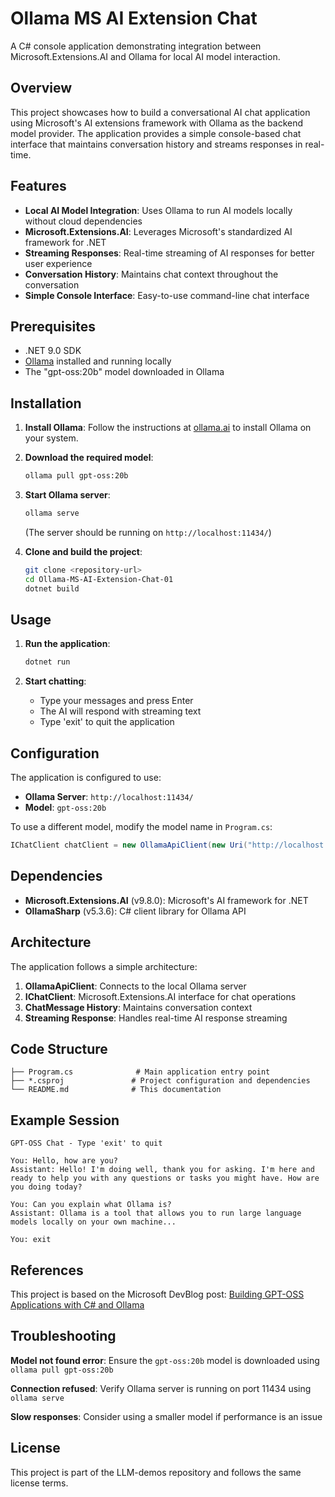 # Ollama MS AI Extension Chat

A C# console application demonstrating integration between Microsoft.Extensions.AI and Ollama for local AI model interaction.

## Overview

This project showcases how to build a conversational AI chat application using Microsoft's AI extensions framework with Ollama as the backend model provider. The application provides a simple console-based chat interface that maintains conversation history and streams responses in real-time.

## Features

- **Local AI Model Integration**: Uses Ollama to run AI models locally without cloud dependencies
- **Microsoft.Extensions.AI**: Leverages Microsoft's standardized AI framework for .NET
- **Streaming Responses**: Real-time streaming of AI responses for better user experience
- **Conversation History**: Maintains chat context throughout the conversation
- **Simple Console Interface**: Easy-to-use command-line chat interface

## Prerequisites

- .NET 9.0 SDK
- [Ollama](https://ollama.ai/) installed and running locally
- The "gpt-oss:20b" model downloaded in Ollama

## Installation

1. **Install Ollama**: Follow the instructions at [ollama.ai](https://ollama.ai/) to install Ollama on your system.

2. **Download the required model**:
   ```bash
   ollama pull gpt-oss:20b
   ```

3. **Start Ollama server**:
   ```bash
   ollama serve
   ```
   (The server should be running on `http://localhost:11434/`)

4. **Clone and build the project**:
   ```bash
   git clone <repository-url>
   cd Ollama-MS-AI-Extension-Chat-01
   dotnet build
   ```

## Usage

1. **Run the application**:
   ```bash
   dotnet run
   ```

2. **Start chatting**:
   - Type your messages and press Enter
   - The AI will respond with streaming text
   - Type 'exit' to quit the application

## Configuration

The application is configured to use:
- **Ollama Server**: `http://localhost:11434/`
- **Model**: `gpt-oss:20b`

To use a different model, modify the model name in `Program.cs`:
```csharp
IChatClient chatClient = new OllamaApiClient(new Uri("http://localhost:11434/"), "your-model-name");
```

## Dependencies

- **Microsoft.Extensions.AI** (v9.8.0): Microsoft's AI framework for .NET
- **OllamaSharp** (v5.3.6): C# client library for Ollama API

## Architecture

The application follows a simple architecture:

1. **OllamaApiClient**: Connects to the local Ollama server
2. **IChatClient**: Microsoft.Extensions.AI interface for chat operations
3. **ChatMessage History**: Maintains conversation context
4. **Streaming Response**: Handles real-time AI response streaming

## Code Structure

```
├── Program.cs              # Main application entry point
├── *.csproj               # Project configuration and dependencies
└── README.md              # This documentation
```

## Example Session

```
GPT-OSS Chat - Type 'exit' to quit

You: Hello, how are you?
Assistant: Hello! I'm doing well, thank you for asking. I'm here and ready to help you with any questions or tasks you might have. How are you doing today?

You: Can you explain what Ollama is?
Assistant: Ollama is a tool that allows you to run large language models locally on your own machine...

You: exit
```

## References

This project is based on the Microsoft DevBlog post: [Building GPT-OSS Applications with C# and Ollama](https://devblogs.microsoft.com/dotnet/gpt-oss-csharp-ollama/)

## Troubleshooting

**Model not found error**: Ensure the `gpt-oss:20b` model is downloaded using `ollama pull gpt-oss:20b`

**Connection refused**: Verify Ollama server is running on port 11434 using `ollama serve`

**Slow responses**: Consider using a smaller model if performance is an issue

## License

This project is part of the LLM-demos repository and follows the same license terms.